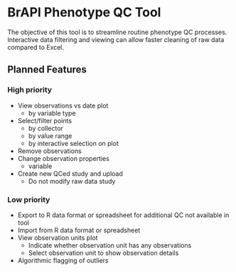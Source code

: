 # BrAPI Phenotype QC Tool

The objective of this tool is to streamline routine phenotype QC processes. Interactive data filtering and viewing can allow faster cleaning of raw data compared to Excel.

## Planned Features

### High priority
- View observations vs date plot
    - by variable type
- Select/filter points
    - by collector
    - by value range
    - by interactive selection on plot
- Remove observations
- Change observation properties
    - variable
- Create new QCed study and upload
    - Do not modify raw data study

### Low priority
- Export to R data format or spreadsheet for additional QC not available in tool
- Import from R data format or spreadsheet
- View observation units plot
    - Indicate whether observation unit has any observations
    - Select observation unit to show observation details
- Algorithmic flagging of outliers


